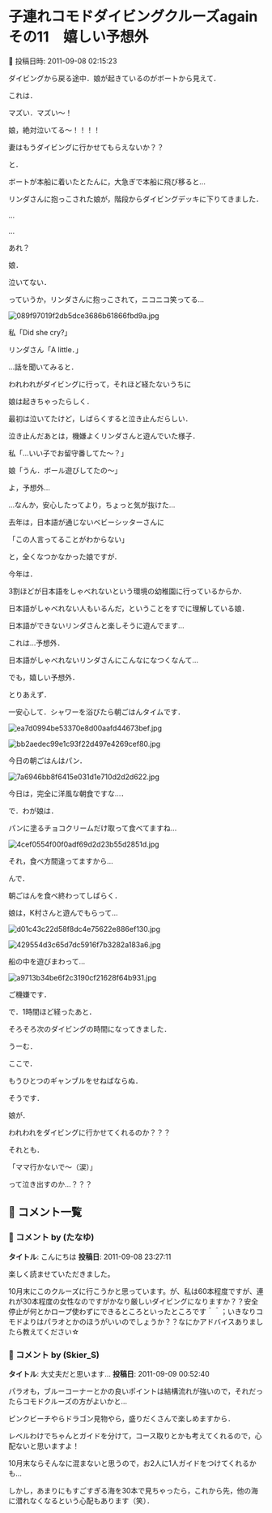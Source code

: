 # 子連れコモドダイビングクルーズagain　その11　嬉しい予想外

📅 投稿日時: 2011-09-08 02:15:23

ダイビングから戻る途中．娘が起きているのがボートから見えて．


これは．


マズい．マズい～！


娘，絶対泣いてる～！！！！


妻はもうダイビングに行かせてもらえないか？？





と．


ボートが本船に着いたとたんに，大急ぎで本船に飛び移ると…





リンダさんに抱っこされた娘が，階段からダイビングデッキに下りてきました．


…


…


あれ？


娘．


泣いてない．





っていうか，リンダさんに抱っこされて，ニコニコ笑ってる…




![089f97019f2db5dce3686b61866fbd9a.jpg](images/089f97019f2db5dce3686b61866fbd9a.jpg)







私「Did she cry?」





リンダさん「A little．」





…話を聞いてみると．


われわれがダイビングに行って，それほど経たないうちに


娘は起きちゃったらしく．


最初は泣いてたけど，しばらくすると泣き止んだらしい．





泣き止んだあとは，機嫌よくリンダさんと遊んでいた様子．





私「…いい子でお留守番してた～？」





娘「うん．ボール遊びしてたの～」





よ，予想外…


…なんか，安心したってより，ちょっと気が抜けた…





去年は，日本語が通じないベビーシッターさんに


「この人言ってることがわからない」


と，全くなつかなかった娘ですが．





今年は．


3割ほどが日本語をしゃべれないという環境の幼稚園に行っているからか．


日本語がしゃべれない人もいるんだ，ということをすでに理解している娘．


日本語ができないリンダさんと楽しそうに遊んでます…





これは…予想外．


日本語がしゃべれないリンダさんにこんなになつくなんて…


でも，嬉しい予想外．





とりあえず．


一安心して．シャワーを浴びたら朝ごはんタイムです．




![ea7d0994be53370e8d00aafd44673bef.jpg](images/ea7d0994be53370e8d00aafd44673bef.jpg)






![bb2aedec99e1c93f22d497e4269cef80.jpg](images/bb2aedec99e1c93f22d497e4269cef80.jpg)




今日の朝ごはんはパン．







![7a6946bb8f6415e031d1e710d2d2d622.jpg](images/7a6946bb8f6415e031d1e710d2d2d622.jpg)




今日は，完全に洋風な朝食ですな…．





で．わが娘は．


パンに塗るチョコクリームだけ取って食べてますね…




![4cef0554f00f0adf69d2d23b55d2851d.jpg](images/4cef0554f00f0adf69d2d23b55d2851d.jpg)




それ，食べ方間違ってますから…





んで．


朝ごはんを食べ終わってしばらく．


娘は，K村さんと遊んでもらって…




![d01c43c22d58f8dc4e75622e886ef130.jpg](images/d01c43c22d58f8dc4e75622e886ef130.jpg)






![429554d3c65d7dc5916f7b3282a183a6.jpg](images/429554d3c65d7dc5916f7b3282a183a6.jpg)




船の中を遊びまわって…




![a9713b34be6f2c3190cf21628f64b931.jpg](images/a9713b34be6f2c3190cf21628f64b931.jpg)




ご機嫌です．





で．1時間ほど経ったあと．


そろそろ次のダイビングの時間になってきました．





うーむ．


ここで．


もうひとつのギャンブルをせねばならぬ．





そうです．


娘が．


われわれをダイビングに行かせてくれるのか？？？


それとも．


「ママ行かないで～（涙）」


って泣き出すのか…？？？

## 💬 コメント一覧

### 💬 コメント by (たなゆ)
**タイトル**: こんにちは
**投稿日**: 2011-09-08 23:27:11

楽しく読ませていただきました。

10月末にこのクルーズに行こうかと思っています。が、私は60本程度ですが、連れが30本程度の女性なのですがかなり厳しいダイビングになりますか？？安全停止が何とかロープ使わずにできるところといったところです＾＾；いきなりコモドよりはパラオとかのほうがいいのでしょうか？？なにかアドバイスありましたら教えてください☆

### 💬 コメント by (Skier_S)
**タイトル**: 大丈夫だと思います…
**投稿日**: 2011-09-09 00:52:40

パラオも，ブルーコーナーとかの良いポイントは結構流れが強いので，それだったらコモドクルーズの方がよいかと…

ピンクビーチやらドラゴン見物やら，盛りだくさんで楽しめますから．

レベルわけでちゃんとガイドを分けて，コース取りとかも考えてくれるので，心配ないと思いますよ！

10月末ならそんなに混まないと思うので，お2人に1人ガイドをつけてくれるかも…



しかし，あまりにもすごすぎる海を30本で見ちゃったら，これから先，他の海に潜れなくなるという心配もあります（笑）．

